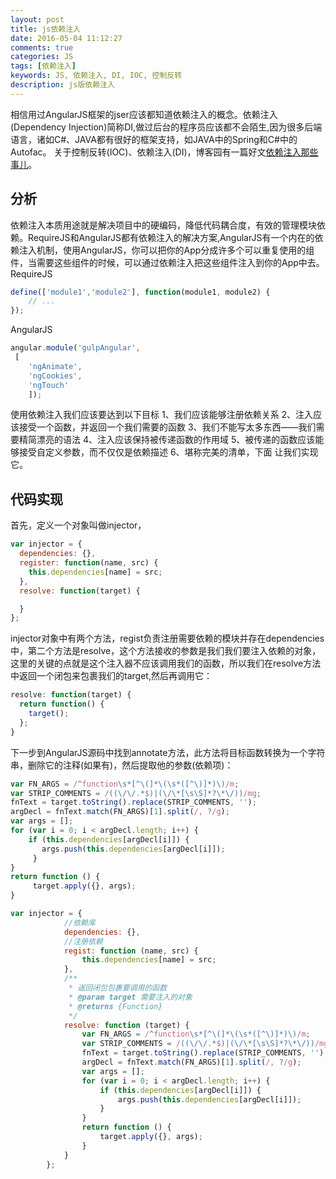```yaml
---
layout: post
title: js依赖注入
date: 2016-05-04 11:12:27
comments: true
categories: JS
tags: [依赖注入]
keywords: JS, 依赖注入, DI, IOC, 控制反转
description: js版依赖注入
---
```

相信用过AngularJS框架的jser应该都知道依赖注入的概念。依赖注入(Dependency Injection)简称DI,做过后台的程序员应该都不会陌生,因为很多后端语言，诸如C#、JAVA都有很好的框架支持，如JAVA中的Spring和C#中的Autofac。
关于控制反转(IOC)、依赖注入(DI)，博客园有一篇好文[依赖注入那些事儿](http://www.cnblogs.com/leoo2sk/archive/2009/06/17/1504693.html)。
##  分析
依赖注入本质用途就是解决项目中的硬编码，降低代码耦合度，有效的管理模块依赖。RequireJS和AngularJS都有依赖注入的解决方案,AngularJS有一个内在的依赖注入机制，使用AngularJS，你可以把你的App分成许多个可以重复使用的组件，当需要这些组件的时候，可以通过依赖注入把这些组件注入到你的App中去。
RequireJS
```javascript
define(['module1','module2'], function(module1, module2) {
    // ...
});
```
AngularJS
```javascript
angular.module('gulpAngular',
 [
    'ngAnimate',
    'ngCookies',
    'ngTouch'
    ]);
```
使用依赖注入我们应该要达到以下目标
1、我们应该能够注册依赖关系
2、注入应该接受一个函数，并返回一个我们需要的函数
3、我们不能写太多东西——我们需要精简漂亮的语法
4、注入应该保持被传递函数的作用域
5、被传递的函数应该能够接受自定义参数，而不仅仅是依赖描述
6、堪称完美的清单，下面 让我们实现它。
##  代码实现
首先，定义一个对象叫做injector，
```javascript
var injector = {
  dependencies: {},
  register: function(name, src) {
    this.dependencies[name] = src;
  },
  resolve: function(target) {

  }
};
````
injector对象中有两个方法，regist负责注册需要依赖的模块并存在dependencies中，第二个方法是resolve，这个方法接收的参数是我们我们要注入依赖的对象，这里的关键的点就是这个注入器不应该调用我们的函数，所以我们在resolve方法中返回一个闭包来包裹我们的target,然后再调用它：
```javascript
resolve: function(target) {
  return function() {
    target();
  };
}
```
下一步到AngularJS源码中找到annotate方法，此方法将目标函数转换为一个字符串，删除它的注释(如果有)，然后提取他的参数(依赖项)：
```javascript
var FN_ARGS = /^function\s*[^\(]*\(\s*([^\)]*)\)/m;
var STRIP_COMMENTS = /((\/\/.*$)|(\/\*[\s\S]*?\*\/))/mg;
fnText = target.toString().replace(STRIP_COMMENTS, '');
argDecl = fnText.match(FN_ARGS)[1].split(/, ?/g);
var args = [];
for (var i = 0; i < argDecl.length; i++) {
    if (this.dependencies[argDecl[i]]) {
       args.push(this.dependencies[argDecl[i]]);
     }
}
return function () {
     target.apply({}, args);
}
```
```javascript
var injector = {
            //依赖库
            dependencies: {},
            //注册依赖
            regist: function (name, src) {
                this.dependencies[name] = src;
            },
            /**
             * 返回闭包包裹要调用的函数
             * @param target 需要注入的对象
             * @returns {Function}
             */
            resolve: function (target) {
                var FN_ARGS = /^function\s*[^\(]*\(\s*([^\)]*)\)/m;
                var STRIP_COMMENTS = /((\/\/.*$)|(\/\*[\s\S]*?\*\/))/mg;
                fnText = target.toString().replace(STRIP_COMMENTS, '');
                argDecl = fnText.match(FN_ARGS)[1].split(/, ?/g);
                var args = [];
                for (var i = 0; i < argDecl.length; i++) {
                    if (this.dependencies[argDecl[i]]) {
                        args.push(this.dependencies[argDecl[i]]);
                    }
                }
                return function () {
                    target.apply({}, args);
                }
            }
        };
```
